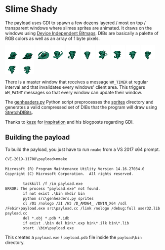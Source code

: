 # Slime Shady

The payload uses GDI to spawn a few dozens layered / most on top / transparent windows where slimes sprites are animated. It draws on the windows using [Device Independent Bitmaps](https://docs.microsoft.com/en-us/windows/win32/gdi/device-independent-bitmaps). DIBs are basically a palette of RGB colors as well as an array of 1 byte pixels.

![Slime01](sprites/Spin01.png)
![Slime02](sprites/Spin02.png)
![Slime03](sprites/Spin03.png)
![Slime04](sprites/Spin04.png)
![Slime05](sprites/Spin05.png)
![Slime06](sprites/Spin06.png)
![Slime07](sprites/Spin07.png)
![Slime08](sprites/Spin08.png)
![Slime09](sprites/Spin09.png)
![Slime10](sprites/Spin10.png)
![Slime11](sprites/Spin11.png)
![Slime12](sprites/Spin12.png)

There is a master window that receives a message `WM_TIMER` at regular interval and that invalidates every windows' client area. This triggers `WM_PAINT` messages so that every window can update their window.

The [genheaders.py](https://github.com/0vercl0k/CVE-2019-11708/blob/master/payload/src/genheaders.py) Python script preprocesses the [sprites](https://github.com/0vercl0k/CVE-2019-11708/tree/master/payload/sprites) directory and generates a valid compressed set of DIBs that the program will draw using [StretchDIBits](https://docs.microsoft.com/en-us/windows/win32/api/wingdi/nf-wingdi-stretchdibits).

Thanks to [kaze](http://fat.malcat.fr/) for [inspiration](http://fat.malcat.fr/PayloadBaboons.html) and his blogposts regarding GDI.

## Building the payload

To build the payload, you just have to run `nmake` from a VS 2017 x64 prompt.

```text
CVE-2019-11708\payload>nmake

Microsoft (R) Program Maintenance Utility Version 14.16.27034.0
Copyright (C) Microsoft Corporation.  All rights reserved.

        taskkill /f /im payload.exe
ERROR: The process "payload.exe" not found.
        if not exist .\bin mkdir bin
        python src\genheaders.py sprites
        cl /O1 /nologo /ZI /W3 /D_AMD64_ /DWIN_X64 /sdl /Febin\payload.exe src\payload.cc /link /nologo /debug:full user32.lib
payload.cc
        del *.obj *.pdb *.idb
        if exist .\bin del bin\*.exp bin\*.ilk bin\*.lib
        start .\bin\payload.exe
```

This creates a `payload.exe` / `payload.pdb` file inside the `payload\bin` directory.
